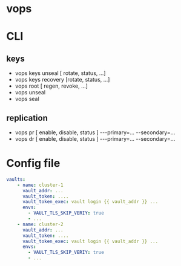 # vops

# CLI

## keys
* vops keys unseal [ rotate, status, ...]
* vops keys recovery [rotate, status, ...]
* vops root [ regen, revoke, ...]
* vops unseal 
* vops seal

## replication
* vops pr [ enable, disable, status ] ---primary=... --secondary=...
* vops dr [ enable, disable, status ] ---primary=... --secondary=...


# Config file
```yaml
vaults:
    - name: cluster-1
      vault_addr: ...
      vault_token: ....
      vault_token_exec: vault login {{ vault_addr }} ... 
      envs:
        - VAULT_TLS_SKIP_VERIY: true
        - ...
    - name: cluster-2
      vault_addr: ...
      vault_token: ....
      vault_token_exec: vault login {{ vault_addr }} ... 
      envs:
        - VAULT_TLS_SKIP_VERIY: true
        - ... 
```